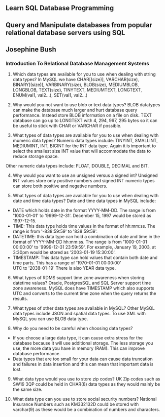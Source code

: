 ## Learn SQL Database Programming
## Query and Manipulate databases from popular relational database servers using SQL
## Josephine Bush

### Introduction To Relational Database Management Systems


1. Which data types are available for you to use when dealing with string data types?
In MySQL we have CHAR[(size)], VARCHAR(size), BINARY[(size)], VARBINARY(size), BLOB(size),
MEDIUMBLOB, LONGBLOB, TEXT(size), TINYTEXT, MEDIUMTEXT, LONGTEXT, ENUM(val1, val2...), SET(val1, val2...) 

2. Why would you not want to use blob or text data types?
BLOB datatypes can make the database much larger and hurt database query performance. Instead store BLOB
information on a file on disk.
TEXT database can go up to LONGTEXT with 4, 294, 967, 295 bytes so it can be useful to stick with CHAR or
VARCHAR if possible.

3. What types of data types are available for you to use when dealing with mumeric data types?
Numeric data types include: TINYINT, SMALLINT, MEDIUMINT, INT, BIGINT for the INT data type. 
Again it is important to select the smallest size INT value that will accommodate the data to reduce
storage space.

Other numeric data types include: FLOAT, DOUBLE, DECIMAL and BIT. 


4. Why would you want to use an unsigned versus a signed int?
Unsigned INT values store only positive numbers and signed INT numeric types can store both positive and negative
numbers.

5. What types of data types are available for you to use when dealing with date
and time data types?
Date and time data types in MySQL include:
- DATE which holds date in the format YYYY-MM-DD. The range is from '1000-01-01' to '9999-12-31'. December 15, 1997
would be stored as 1997-12-15.
- TIME: This data type holds time values in the format of hh:mm:ss. The range is from '-838:59:59' to '838:59:59'.
- DATETIME: this data type can hold a combination of date and time in the format of YYYY-MM-DD hh:mm:ss. The range
is from '1000-01-01 00:00:00' to '9999-12-31 23:59:59'. For example, January 19, 2003, at 3:30pm would be stored as
'2003-01-19 15:30:00'.
- TIMESTAMP: This data type can hold values that contain both date and time parts. This has a range of '1970-01-01 00:00:00'  
UTC to '2038-01-19'
There is also YEAR data type.

6. What types of RDMS support time zone awareness when storing datetime values?
Oracle, PostgresSQL and SQL Server support time zone awareness. MySQL does have TIMESTAMP which also supports
UTC and converts to the current time zone when the query returns the results.

7. What types of other data types are available in MySQL?
Other MySQL data types include JSON and spatial data types. To use XML with MySQL you can use BLOB data type.

8. Why do you need to be careful when choosing data types?
- If you choose a large data type, it can cause extra stress for the database because it will use additional
storage. The less storage you use, the more data you have in memory (RAM). This can improve database performance.
- Data types that are too small for your data can cause data truncation and failures in data insertion and this can 
mean that important data is lost.

9. What data type would you use to store zip codes?
UK Zip codes such as SW19 3QP could be held in CHAR(8) data types as they would mainly be the same size. 

10. What data type can you use to store social security numbers?
National Insurance Numbers such as KM332132D could be stored with varchar(9) as these would be a combination of numbers
and characters. 


